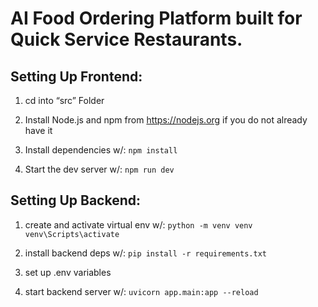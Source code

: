 # AI Food Ordering Platform built for Quick Service Restaurants.

## Setting Up Frontend: 

  1.  cd into “src” Folder

  2. Install Node.js and npm from https://nodejs.org if you do not already have it

  3. Install dependencies w/:
     ```npm install```

  5. Start the dev server w/:
     ```npm run dev```

## Setting Up Backend:

  1. create and activate virtual env w/:
     ```python -m venv venv```
     ```venv\Scripts\activate```
  
  2. install backend deps w/:
     ```pip install -r requirements.txt```
  
  3. set up .env variables
  
  4. start backend server w/:
     ```uvicorn app.main:app --reload```

